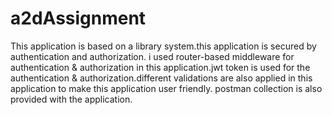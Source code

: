 # a2dAssignment
 This application is based on a library system.this application is secured by authentication and authorization.
 i used router-based middleware for authentication & authorization in this application.jwt token is used for the authentication & authorization.different validations are also applied in this application to make this application user friendly.
 postman collection is also provided with the application.
